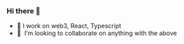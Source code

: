 ### Hi there 👋

- 🔭 I work on web3, React, Typescript
- 👯  I’m looking to collaborate on anything with the above
